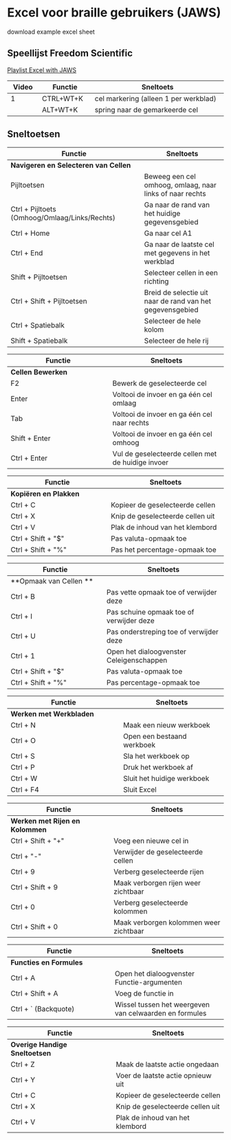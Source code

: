 # Excel voor braille gebruikers (JAWS)

download example excel sheet

## Speellijst Freedom Scientific

[Playlist Excel with JAWS](https://www.youtube.com/playlist?list=PLk-npwu4WEBQdYMYTYimHr8fe42_hYpDa)


| Video | Functie                           | Sneltoets               |
|---|---------------------------------|------------------------|
| 1 |CTRL+WT+K | cel markering (alleen 1 per werkblad) |
| | ALT+WT+K | spring naar de gemarkeerde cel |



## Sneltoetsen

| Functie                           | Sneltoets               |
|-----------------------------------|------------------------|
| **Navigeren en Selecteren van Cellen** |                          |
| Pijltoetsen                        | Beweeg een cel omhoog, omlaag, naar links of naar rechts |
| Ctrl + Pijltoets (Omhoog/Omlaag/Links/Rechts) | Ga naar de rand van het huidige gegevensgebied |
| Ctrl + Home                        | Ga naar cel A1 |
| Ctrl + End                         | Ga naar de laatste cel met gegevens in het werkblad |
| Shift + Pijltoetsen                | Selecteer cellen in een richting |
| Ctrl + Shift + Pijltoetsen         | Breid de selectie uit naar de rand van het gegevensgebied |
| Ctrl + Spatiebalk                  | Selecteer de hele kolom |
| Shift + Spatiebalk                 | Selecteer de hele rij |

| Functie                           | Sneltoets               |
|-----------------------------------|------------------------|
| **Cellen Bewerken**                    |                          |
| F2                                | Bewerk de geselecteerde cel |
| Enter                             | Voltooi de invoer en ga één cel omlaag |
| Tab                               | Voltooi de invoer en ga één cel naar rechts |
| Shift + Enter                     | Voltooi de invoer en ga één cel omhoog |
| Ctrl + Enter                      | Vul de geselecteerde cellen met de huidige invoer |

| Functie                           | Sneltoets               |
|-----------------------------------|------------------------|
| **Kopiëren en Plakken**              |                          |
| Ctrl + C                          | Kopieer de geselecteerde cellen |
| Ctrl + X                          | Knip de geselecteerde cellen uit |
| Ctrl + V                          | Plak de inhoud van het klembord |
| Ctrl + Shift + "$"                | Pas valuta-opmaak toe |
| Ctrl + Shift + "%"                | Pas het percentage-opmaak toe |

| Functie                           | Sneltoets               |
|-----------------------------------|------------------------|
| **Opmaak van Cellen  **               |                          |
| Ctrl + B                          | Pas vette opmaak toe of verwijder deze |
| Ctrl + I                          | Pas schuine opmaak toe of verwijder deze |
| Ctrl + U                          | Pas onderstreping toe of verwijder deze |
| Ctrl + 1                          | Open het dialoogvenster Celeigenschappen |
| Ctrl + Shift + "$"                | Pas valuta-opmaak toe |
| Ctrl + Shift + "%"                | Pas percentage-opmaak toe |

| Functie                           | Sneltoets               |
|-----------------------------------|------------------------|
| **Werken met Werkbladen**             |                          |
| Ctrl + N                          | Maak een nieuw werkboek |
| Ctrl + O                          | Open een bestaand werkboek |
| Ctrl + S                          | Sla het werkboek op |
| Ctrl + P                          | Druk het werkboek af |
| Ctrl + W                          | Sluit het huidige werkboek |
| Ctrl + F4                         | Sluit Excel |

| Functie                           | Sneltoets               |
|-----------------------------------|------------------------|
| **Werken met Rijen en Kolommen**      |                          |
| Ctrl + Shift + "+"                | Voeg een nieuwe cel in |
| Ctrl + "-"                        | Verwijder de geselecteerde cellen |
| Ctrl + 9                          | Verberg geselecteerde rijen |
| Ctrl + Shift + 9                  | Maak verborgen rijen weer zichtbaar |
| Ctrl + 0                          | Verberg geselecteerde kolommen |
| Ctrl + Shift + 0                  | Maak verborgen kolommen weer zichtbaar |

| Functie                           | Sneltoets               |
|-----------------------------------|------------------------|
| **Functies en Formules**             |                          |
| Ctrl + A                          | Open het dialoogvenster Functie-argumenten |
| Ctrl + Shift + A                  | Voeg de functie in |
| Ctrl + \` (Backquote)            | Wissel tussen het weergeven van celwaarden en formules |

| Functie                           | Sneltoets               |
|-----------------------------------|------------------------|
| **Overige Handige Sneltoetsen**       |                          |
| Ctrl + Z                          | Maak de laatste actie ongedaan |
| Ctrl + Y                          | Voer de laatste actie opnieuw uit |
| Ctrl + C                          | Kopieer de geselecteerde cellen |
| Ctrl + X                          | Knip de geselecteerde cellen uit |
| Ctrl + V                          | Plak de inhoud van het klembord |

<style>
table th:first-of-type {
    width: 10%;
}
table th:nth-of-type(2) {
    width: 10%;
}
table th:nth-of-type(3) {
    width: 50%;
}
table th:nth-of-type(4) {
    width: 30%;
}
</style>


